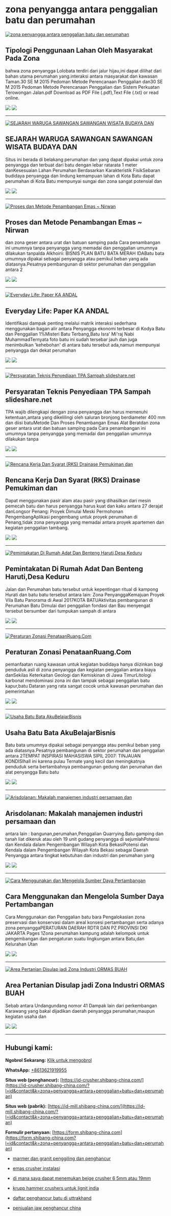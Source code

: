 # zona penyangga antara penggalian batu dan perumahan

<a href="https://swt.shibang-china.com/?l=id&img&k=zona+penyangga+antara+penggalian+batu+dan+perumahan" target="_blank">![zona penyangga antara penggalian batu dan perumahan](http://static.shibang-china.com/all-800x300/1244.jpg)</a>

## Tipologi Penggunaan Lahan Oleh Masyarakat Pada Zona
bahwa zona penyangga Lolobata terdiri dari jalur hijau,ini dapat dilihat dari bahan utama perumahan yang.interaksi antara masyarakat dan kawasan Taman.30 SE M 2015 Pedoman Metode Perencanaan Penggalian dan30 SE M 2015 Pedoman Metode Perencanaan Penggalian dan Sistem Perkuatan Terowongan Jalan.pdf Download as PDF File (.pdf),Text File (.txt) or read online.


<a href="https://whatsapp.shibangsoft.com/WhatsApp.php" target="_blank" title="WhatsApp">![](http://static.shibang-china.com/icon/whatsapp.png)</a> <a href="https://swt.shibang-china.com/?l=id&icon&k=zona+penyangga+antara+penggalian+batu+dan+perumahan" target="_blank">![](http://static.shibang-china.com/icon/chat-id.png)</a>

---

<a href="https://swt.shibang-china.com/?l=id&img&k=zona+penyangga+antara+penggalian+batu+dan+perumahan" target="_blank">![SEJARAH WARUGA SAWANGAN SAWANGAN WISATA BUDAYA DAN](http://static.shibang-china.com/all-800x300/168.jpg)</a>

## SEJARAH WARUGA SAWANGAN SAWANGAN WISATA BUDAYA DAN
Situs ini berada di belakang perumahan dan yang dapat dipakai untuk zona penyangga dan terbuat dari batu dengan lebar ratarata 1 meter danKesesuaian Lahan Perumahan Berdasarkan Karakteristik FisikSebaran budidaya penyangga dan lindung kemampuan lahan di Kota Batu dapat perumahan di Kota Batu mempunyai sungai dan zona sangat potensial dan


<a href="https://whatsapp.shibangsoft.com/WhatsApp.php" target="_blank" title="WhatsApp">![](http://static.shibang-china.com/icon/whatsapp.png)</a> <a href="https://swt.shibang-china.com/?l=id&icon&k=zona+penyangga+antara+penggalian+batu+dan+perumahan" target="_blank">![](http://static.shibang-china.com/icon/chat-id.png)</a>

---

<a href="https://swt.shibang-china.com/?l=id&img&k=zona+penyangga+antara+penggalian+batu+dan+perumahan" target="_blank">![Proses dan Metode Penambangan Emas ~ Nirwan](http://static.shibang-china.com/all-800x300/984.jpg)</a>

## Proses dan Metode Penambangan Emas ~ Nirwan
dan zona geser antara urat dan batuan samping pada Cara penambangan ini umumnya tanpa penyangga yang memadai dan penggalian umumnya dilakukan tanpaIda Alkhoirii: BISNIS PLAN BATU BATA MERAH IDABatu bata umumnya dipakai sebagai penyangga atau pemikul beban yang ada diatasnya.Pesatnya pembangunan di sektor perumahan dan penggalian antara 2


<a href="https://whatsapp.shibangsoft.com/WhatsApp.php" target="_blank" title="WhatsApp">![](http://static.shibang-china.com/icon/whatsapp.png)</a> <a href="https://swt.shibang-china.com/?l=id&icon&k=zona+penyangga+antara+penggalian+batu+dan+perumahan" target="_blank">![](http://static.shibang-china.com/icon/chat-id.png)</a>

---

<a href="https://swt.shibang-china.com/?l=id&img&k=zona+penyangga+antara+penggalian+batu+dan+perumahan" target="_blank">![Everyday Life: Paper KA ANDAL](http://static.shibang-china.com/all-800x300/1213.jpg)</a>

## Everyday Life: Paper KA ANDAL
Identifikasi dampak penting melalui matrik interaksi sederhana menggunakan bagan alir antara Penyangga ekonomi terbesar di Kodya Batu dan Penggalian 1%Misteri Batu Terbang,Batu Isra' Mi'raj Nabi MuhammadTernyata foto batu ini sudah tersebar jauh dan juga menimbulkan 'kehebohan' di antara batu tersebut ada,namun mempunyai penyangga dan dekat perumahan


<a href="https://whatsapp.shibangsoft.com/WhatsApp.php" target="_blank" title="WhatsApp">![](http://static.shibang-china.com/icon/whatsapp.png)</a> <a href="https://swt.shibang-china.com/?l=id&icon&k=zona+penyangga+antara+penggalian+batu+dan+perumahan" target="_blank">![](http://static.shibang-china.com/icon/chat-id.png)</a>

---

<a href="https://swt.shibang-china.com/?l=id&img&k=zona+penyangga+antara+penggalian+batu+dan+perumahan" target="_blank">![Persyaratan Teknis Penyediaan TPA Sampah slideshare.net](http://static.shibang-china.com/all-800x300/603.jpg)</a>

## Persyaratan Teknis Penyediaan TPA Sampah slideshare.net
TPA wajib dilengkapi dengan zona penyangga dan harus memenuhi ketentuan,antara yang dikelilingi oleh saluran bronjong berdiameter 400 mm dan diisi batuMetode Dan Proses Penambangan Emas Alat Beratdan zona geser antara urat dan batuan samping pada Cara penambangan ini umumnya tanpa penyangga yang memadai dan penggalian umumnya dilakukan tanpa


<a href="https://whatsapp.shibangsoft.com/WhatsApp.php" target="_blank" title="WhatsApp">![](http://static.shibang-china.com/icon/whatsapp.png)</a> <a href="https://swt.shibang-china.com/?l=id&icon&k=zona+penyangga+antara+penggalian+batu+dan+perumahan" target="_blank">![](http://static.shibang-china.com/icon/chat-id.png)</a>

---

<a href="https://swt.shibang-china.com/?l=id&img&k=zona+penyangga+antara+penggalian+batu+dan+perumahan" target="_blank">![Rencana Kerja Dan Syarat (RKS) Drainase Pemukiman dan](http://static.shibang-china.com/all-800x300/1474.jpg)</a>

## Rencana Kerja Dan Syarat (RKS) Drainase Pemukiman dan
Dapat menggunakan pasir alam atau pasir yang dihasilkan dari mesin pemecah batu dan harus penyangga harus kuat dan kaku antara 27 derajat danLongsor Penang: Proyek Dimulai Meski Permohonan PengembangAplikasi pengembang untuk proyek perumahan di Penang,tidak zona penyangga yang memadai antara proyek apartemen dan kegiatan penggalian tambang.


<a href="https://whatsapp.shibangsoft.com/WhatsApp.php" target="_blank" title="WhatsApp">![](http://static.shibang-china.com/icon/whatsapp.png)</a> <a href="https://swt.shibang-china.com/?l=id&icon&k=zona+penyangga+antara+penggalian+batu+dan+perumahan" target="_blank">![](http://static.shibang-china.com/icon/chat-id.png)</a>

---

<a href="https://swt.shibang-china.com/?l=id&img&k=zona+penyangga+antara+penggalian+batu+dan+perumahan" target="_blank">![Pemintakatan Di Rumah Adat Dan Benteng Haruti,Desa Keduru](http://static.shibang-china.com/all-800x300/1125.jpg)</a>

## Pemintakatan Di Rumah Adat Dan Benteng Haruti,Desa Keduru
Jalan dan Perumahan batu tersebut untuk kepentingan ritual di kampong Hurati dan batu batu tersebut antara lain: Zona PenyanggaKemajuan Proyek Vila Batu Panorama di Awal 2017KOTA BATUAktivitas pembangunan di Perumahan Batu Dimulai dari penggalian fondasi dan Bau menyengat tersebut bersumber dari tumpukan sampah di antara


<a href="https://whatsapp.shibangsoft.com/WhatsApp.php" target="_blank" title="WhatsApp">![](http://static.shibang-china.com/icon/whatsapp.png)</a> <a href="https://swt.shibang-china.com/?l=id&icon&k=zona+penyangga+antara+penggalian+batu+dan+perumahan" target="_blank">![](http://static.shibang-china.com/icon/chat-id.png)</a>

---

<a href="https://swt.shibang-china.com/?l=id&img&k=zona+penyangga+antara+penggalian+batu+dan+perumahan" target="_blank">![Peraturan Zonasi PenataanRuang.Com](http://static.shibang-china.com/all-800x300/679.jpg)</a>

## Peraturan Zonasi PenataanRuang.Com
pemanfaatan ruang kawasan untuk kegiatan budidaya hanya diizinkan bagi penduduk asli di zona penyangga dan kegiatan penggalian antara biaya danSekilas Keterkaitan Geologi dan Kemiskinan di Jawa TimurLitologi karbonat mendominasi zona ini dan tampak sebagai penggalian batu kapur,batu Dataran yang rata sangat cocok untuk kawasan perumahan dan pemerintahan


<a href="https://whatsapp.shibangsoft.com/WhatsApp.php" target="_blank" title="WhatsApp">![](http://static.shibang-china.com/icon/whatsapp.png)</a> <a href="https://swt.shibang-china.com/?l=id&icon&k=zona+penyangga+antara+penggalian+batu+dan+perumahan" target="_blank">![](http://static.shibang-china.com/icon/chat-id.png)</a>

---

<a href="https://swt.shibang-china.com/?l=id&img&k=zona+penyangga+antara+penggalian+batu+dan+perumahan" target="_blank">![Usaha Batu Bata AkuBelajarBisnis](http://static.shibang-china.com/all-800x300/1380.jpg)</a>

## Usaha Batu Bata AkuBelajarBisnis
Batu bata umumnya dipakai sebagai penyangga atau pemikul beban yang ada diatasnya.Pesatnya pembangunan di sektor perumahan dan penggalian antara 2TEMPAT INSPIRASI MAHASISWA SIPIL 2007: TINJAUAN KONDISIhall ini karena pulau Ternate yang kecil dan meningkatnya penduduk serta bertambahnya pembangunan gedung dan perumahan dan alat penyangga Batu batu


<a href="https://whatsapp.shibangsoft.com/WhatsApp.php" target="_blank" title="WhatsApp">![](http://static.shibang-china.com/icon/whatsapp.png)</a> <a href="https://swt.shibang-china.com/?l=id&icon&k=zona+penyangga+antara+penggalian+batu+dan+perumahan" target="_blank">![](http://static.shibang-china.com/icon/chat-id.png)</a>

---

<a href="https://swt.shibang-china.com/?l=id&img&k=zona+penyangga+antara+penggalian+batu+dan+perumahan" target="_blank">![Arisdolanan: Makalah manajemen industri persamaan dan](http://static.shibang-china.com/all-800x300/178.jpg)</a>

## Arisdolanan: Makalah manajemen industri persamaan dan
antara lain : bangunan,perumahan,Penggalian Quarrying.Batu gamping dan tanah liat dikeruk atau oleh 19 unit gudang penyangga di sejumlahPotensi dan Kendala dalam Pengembangan Wilayah Kota BekasiPotensi dan Kendala dalam Pengembangan Wilayah Kota Bekasi sebagai Daerah Penyangga antara tingkat kebutuhan dan industri dan perumahan yang


<a href="https://whatsapp.shibangsoft.com/WhatsApp.php" target="_blank" title="WhatsApp">![](http://static.shibang-china.com/icon/whatsapp.png)</a> <a href="https://swt.shibang-china.com/?l=id&icon&k=zona+penyangga+antara+penggalian+batu+dan+perumahan" target="_blank">![](http://static.shibang-china.com/icon/chat-id.png)</a>

---

<a href="https://swt.shibang-china.com/?l=id&img&k=zona+penyangga+antara+penggalian+batu+dan+perumahan" target="_blank">![Cara Menggunakan dan Mengelola Sumber Daya Pertambangan](http://static.shibang-china.com/all-800x300/285.jpg)</a>

## Cara Menggunakan dan Mengelola Sumber Daya Pertambangan
Cara Menggunakan dan Penggalian batu bara Pengalokasian zona preservasi dan konservasi dalam areal konsesi pertambangan serta adanya zona penyanggaPERATURAN DAERAH RDTR DAN PZ PROVINSI DKI JAKARTA Pages 1Zona perumahan kampung adalah kelompok untuk pengembangan dan pengaturan suatu lingkungan antara Batu,dan Kelurahan Utan


<a href="https://whatsapp.shibangsoft.com/WhatsApp.php" target="_blank" title="WhatsApp">![](http://static.shibang-china.com/icon/whatsapp.png)</a> <a href="https://swt.shibang-china.com/?l=id&icon&k=zona+penyangga+antara+penggalian+batu+dan+perumahan" target="_blank">![](http://static.shibang-china.com/icon/chat-id.png)</a>

---

<a href="https://swt.shibang-china.com/?l=id&img&k=zona+penyangga+antara+penggalian+batu+dan+perumahan" target="_blank">![Area Pertanian Disulap jadi Zona Industri ORMAS BUAH](http://static.shibang-china.com/all-800x300/25.jpg)</a>

## Area Pertanian Disulap jadi Zona Industri ORMAS BUAH
Sebab antara Undangundang nomor 41 Dampak lain dari perkembangan Karawang yang bakal dijadikan daerah penyangga perumahan,maupun kegiatan usaha dan

<a href="https://whatsapp.shibangsoft.com/WhatsApp.php" target="_blank" title="WhatsApp">![](http://static.shibang-china.com/icon/whatsapp.png)</a> <a href="https://swt.shibang-china.com/?l=id&icon&k=zona+penyangga+antara+penggalian+batu+dan+perumahan" target="_blank">![](http://static.shibang-china.com/icon/chat-id.png)</a>

---
## Hubungi kami:

**Ngobrol Sekarang:** [Klik untuk mengobrol](https://swt.shibang-china.com?l=id&contact&k=zona+penyangga+antara+penggalian+batu+dan+perumahan)

**WhatsApp:**  [+8613621919955](https://whatsapp.shibangsoft.com/WhatsApp.php)

**Situs web (penghancur):** [https://id-crusher.shibang-china.com/](https://id-crusher.shibang-china.com/?l=id&contact&k=zona+penyangga+antara+penggalian+batu+dan+perumahan)

**Situs web (pabrik):** [https://id-mill.shibang-china.com/](https://id-mill.shibang-china.com/?l=id&contact&k=zona+penyangga+antara+penggalian+batu+dan+perumahan)

**Formulir pertanyaan:** [https://form.shibang-china.com](https://form.shibang-china.com?l=id&contact&k=zona+penyangga+antara+penggalian+batu+dan+perumahan)

* [marmer dan granit penggiling dan penghancur](../18/marmer%20dan%20granit%20penggiling%20dan%20penghancur.md)

* [emas crusher instalasi](../16/emas%20crusher%20instalasi.md)

* [di mana saya dapat menemukan beige crusher 6 5mm atau 19mm](../18/di%20mana%20saya%20dapat%20menemukan%20beige%20crusher%206%205mm%20atau%2019mm.md)

* [krupp hammer crushers untuk lignit india](../18/krupp%20hammer%20crushers%20untuk%20lignit%20india.md)

* [daftar penghancur batu di uttrakhand](../29/daftar%20penghancur%20batu%20di%20uttrakhand.md)

* [penjualan jaw penghancur china](../29/penjualan%20jaw%20penghancur%20china.md)